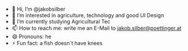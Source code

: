 - 👋 Hi, I’m @jakobsilber
- 👀 I’m interested in agriculture, technology and good UI Design
- 🌱 I’m currently studying Agricultural Tec
- 📫 How to reach me: write me an E-Mail to jakob.silber@poettinger.at  
- 😄 Pronouns: he  
- ⚡ Fun fact: a fish doesn´t have knees

<!---
jakobsilber/jakobsilber is a ✨ special ✨ repository because its `README.md` (this file) appears on your GitHub profile.
You can click the Preview link to take a look at your changes.
--->
